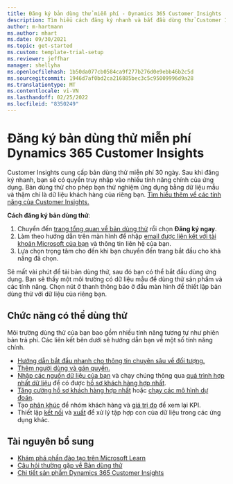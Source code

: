 ```yaml
---
title: Đăng ký bản dùng thử miễn phí - Dynamics 365 Customer Insights
description: Tìm hiểu cách đăng ký nhanh và bắt đầu dùng thử Customer Insights miễn phí. Khám phá ứng dụng và tìm các tài nguyên học tập bổ sung.
author: m-hartmann
ms.author: mhart
ms.date: 09/30/2021
ms.topic: get-started
ms.custom: template-trial-setup
ms.reviewer: jeffhar
manager: shellyha
ms.openlocfilehash: 1b50da077cb0584ca9f277b276d0e9ebb46b2c5d
ms.sourcegitcommit: 1946d7af0bd2ca216885bec3c5c95009996d9a28
ms.translationtype: MT
ms.contentlocale: vi-VN
ms.lasthandoff: 02/25/2022
ms.locfileid: "8350249"
---
```

# <a name="sign-up-for-a-free-dynamics-365-customer-insights-trial"></a>Đăng ký bản dùng thử miễn phí Dynamics 365 Customer Insights

Customer Insights cung cấp bản dùng thử miễn phí 30 ngày. Sau khi đăng ký nhanh, bạn sẽ có quyền truy nhập vào nhiều tính năng chính của ứng dụng. Bản dùng thử cho phép bạn thử nghiệm ứng dụng bằng dữ liệu mẫu và thậm chí là dữ liệu khách hàng của riêng bạn. [Tìm hiểu thêm về các tính năng của Customer Insights.](overview.md)

**Cách đăng ký bản dùng thử**:

1. Chuyển đến [trang tổng quan về bản dùng thử](https://dynamics.microsoft.com/get-started/?appname=customerinsights) rồi chọn **Đăng ký ngay**.
1. Làm theo hướng dẫn trên màn hình để nhập [email được liên kết với tài khoản Microsoft của bạn](https://support.microsoft.com/windows/what-is-a-microsoft-account-4a7c48e9-ff5a-e9c6-5a5c-1a57d66c3bfa) và thông tin liên hệ của bạn.
1. Lựa chọn trọng tâm cho đến khi bạn chuyển đến trang bắt đầu cho khả năng đã chọn.

Sẽ mất vài phút để tải bản dùng thử, sau đó bạn có thể bắt đầu dùng ứng dụng. Bạn sẽ thấy một môi trường có dữ liệu mẫu để dùng thử sản phẩm và các tính năng. Chọn nút ở thanh thông báo ở đầu màn hình để thiết lập bản dùng thử với dữ liệu của riêng bạn.

## <a name="what-to-try"></a>Chức năng có thể dùng thử

Môi trường dùng thử của bạn bao gồm nhiều tính năng tương tự như phiên bản trả phí. Các liên kết bên dưới sẽ hướng dẫn bạn về một số tính năng chính.

- [Hướng dẫn bắt đầu nhanh cho thông tin chuyên sâu về đối tượng.](audience-insights/get-started.md)
- [Thêm người dùng và gán quyền.](audience-insights/permissions.md)
- [Nhập các nguồn dữ liệu của bạn](audience-insights/data-sources.md) và chạy chúng thông qua [quá trình hợp nhất dữ liệu](audience-insights/data-unification.md) để có được [hồ sơ khách hàng hợp nhất](audience-insights/customer-profiles.md).
- [Tăng cường hồ sơ khách hàng hợp nhất](audience-insights/enrichment-hub.md) hoặc [chạy các mô hình dự đoán](audience-insights/predictions-overview.md).
- Tạo [phân khúc](audience-insights/segments.md) để nhóm khách hàng và [giá trị đo](audience-insights/measures.md) để xem lại KPI.
- Thiết lập [kết nối](audience-insights/connections.md) và [xuất](audience-insights/export-destinations.md) để xử lý tập hợp con của dữ liệu trong các ứng dụng khác.

## <a name="additional-resources"></a>Tài nguyên bổ sung

- [Khám phá phần đào tạo trên Microsoft Learn](/learn/browse/?filter-products=dynamics-dynamics-cust-insights)
- [Câu hỏi thường gặp về Bản dùng thử](trial-faq.md)
- [Chi tiết sản phẩm Dynamics 365 Customer Insights](https://dynamics.microsoft.com/ai/customer-insights/)
